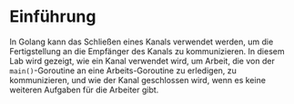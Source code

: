 # Einführung

In Golang kann das Schließen eines Kanals verwendet werden, um die Fertigstellung an die Empfänger des Kanals zu kommunizieren. In diesem Lab wird gezeigt, wie ein Kanal verwendet wird, um Arbeit, die von der `main()`-Goroutine an eine Arbeits-Goroutine zu erledigen, zu kommunizieren, und wie der Kanal geschlossen wird, wenn es keine weiteren Aufgaben für die Arbeiter gibt.
